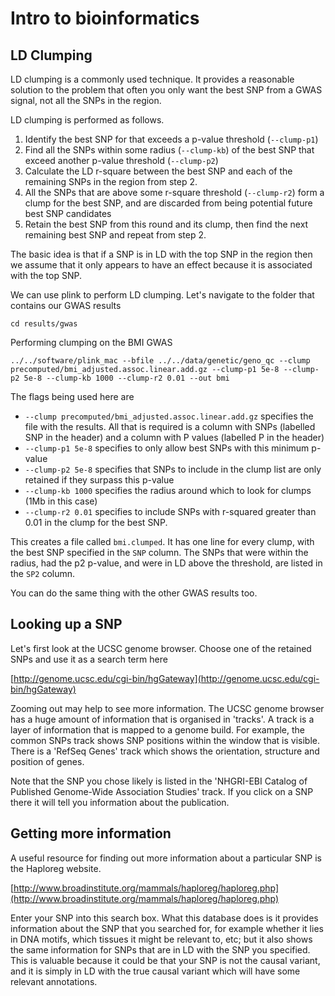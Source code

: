 # Intro to bioinformatics

## LD Clumping

LD clumping is a commonly used technique. It provides a reasonable solution to the problem that often you only want the best SNP from a GWAS signal, not all the SNPs in the region.

LD clumping is performed as follows.

1. Identify the best SNP for that exceeds a p-value threshold (`--clump-p1`)
2. Find all the SNPs within some radius (`--clump-kb`) of the best SNP that exceed another p-value threshold (`--clump-p2`)
3. Calculate the LD r-square between the best SNP and each of the remaining SNPs in the region from step 2.
4. All the SNPs that are above some r-square threshold (`--clump-r2`) form a clump for the best SNP, and are discarded from being potential future best SNP candidates
5. Retain the best SNP from this round and its clump, then find the next remaining best SNP and repeat from step 2.

The basic idea is that if a SNP is in LD with the top SNP in the region then we assume that it only appears to have an effect because it is associated with the top SNP.

We can use plink to perform LD clumping. Let's navigate to the folder that contains our GWAS results

```
cd results/gwas
```

Performing clumping on the BMI GWAS

```
../../software/plink_mac --bfile ../../data/genetic/geno_qc --clump precomputed/bmi_adjusted.assoc.linear.add.gz --clump-p1 5e-8 --clump-p2 5e-8 --clump-kb 1000 --clump-r2 0.01 --out bmi
```

The flags being used here are

- `--clump precomputed/bmi_adjusted.assoc.linear.add.gz` specifies the file with the results. All that is required is a column with SNPs (labelled SNP in the header) and a column with P values (labelled P in the header)
- `--clump-p1 5e-8` specifies to only allow best SNPs with this minimum p-value
- `--clump-p2 5e-8` specifies that SNPs to include in the clump list are only retained if they surpass this p-value
- `--clump-kb 1000` specifies the radius around which to look for clumps (1Mb in this case)
- `--clump-r2 0.01` specifies to include SNPs with r-squared greater than 0.01 in the clump for the best SNP.

This creates a file called `bmi.clumped`. It has one line for every clump, with the best SNP specified in the `SNP` column. The SNPs that were within the radius, had the p2 p-value, and were in LD above the threshold, are listed in the `SP2` column.

You can do the same thing with the other GWAS results too.


## Looking up a SNP

Let's first look at the UCSC genome browser. Choose one of the retained SNPs and use it as a search term here

[http://genome.ucsc.edu/cgi-bin/hgGateway](http://genome.ucsc.edu/cgi-bin/hgGateway)

Zooming out may help to see more information. The UCSC genome browser has a huge amount of information that is organised in 'tracks'. A track is a layer of information that is mapped to a genome build. For example, the common SNPs track shows SNP positions within the window that is visible. There is a 'RefSeq Genes' track which shows the orientation, structure and position of genes.

Note that the SNP you chose likely is listed in the 'NHGRI-EBI Catalog of Published Genome-Wide Association Studies' track. If you click on a SNP there it will tell you information about the publication.


## Getting more information

A useful resource for finding out more information about a particular SNP is the Haploreg website.

[http://www.broadinstitute.org/mammals/haploreg/haploreg.php](http://www.broadinstitute.org/mammals/haploreg/haploreg.php)

Enter your SNP into this search box. What this database does is it provides information about the SNP that you searched for, for example whether it lies in DNA motifs, which tissues it might be relevant to, etc; but it also shows the same information for SNPs that are in LD with the SNP you specified. This is valuable because it could be that your SNP is not the causal variant, and it is simply in LD with the true causal variant which will have some relevant annotations.
